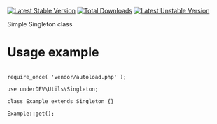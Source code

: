 [![Latest Stable Version](https://poser.pugx.org/underdev/singleton/v/stable)](https://packagist.org/packages/underdev/singleton) [![Total Downloads](https://poser.pugx.org/underdev/singleton/downloads)](https://packagist.org/packages/underdev/singleton) [![Latest Unstable Version](https://poser.pugx.org/underdev/singleton/v/unstable)](https://packagist.org/packages/underdev/singleton)

Simple Singleton class

# Usage example

```

require_once( 'vendor/autoload.php' );

use underDEV\Utils\Singleton;

class Example extends Singleton {}

Example::get();

```